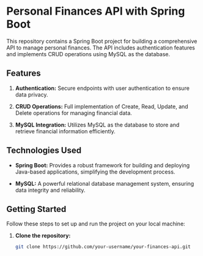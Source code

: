 # Personal Finances API with Spring Boot

This repository contains a Spring Boot project for building a comprehensive API to manage personal finances. The API includes authentication features and implements CRUD operations using MySQL as the database.

## Features

1. **Authentication:** Secure endpoints with user authentication to ensure data privacy.

2. **CRUD Operations:** Full implementation of Create, Read, Update, and Delete operations for managing financial data.

3. **MySQL Integration:** Utilizes MySQL as the database to store and retrieve financial information efficiently.

## Technologies Used

- **Spring Boot:** Provides a robust framework for building and deploying Java-based applications, simplifying the development process.

- **MySQL:** A powerful relational database management system, ensuring data integrity and reliability.

## Getting Started

Follow these steps to set up and run the project on your local machine:

1. **Clone the repository:**

   ```bash
   git clone https://github.com/your-username/your-finances-api.git

